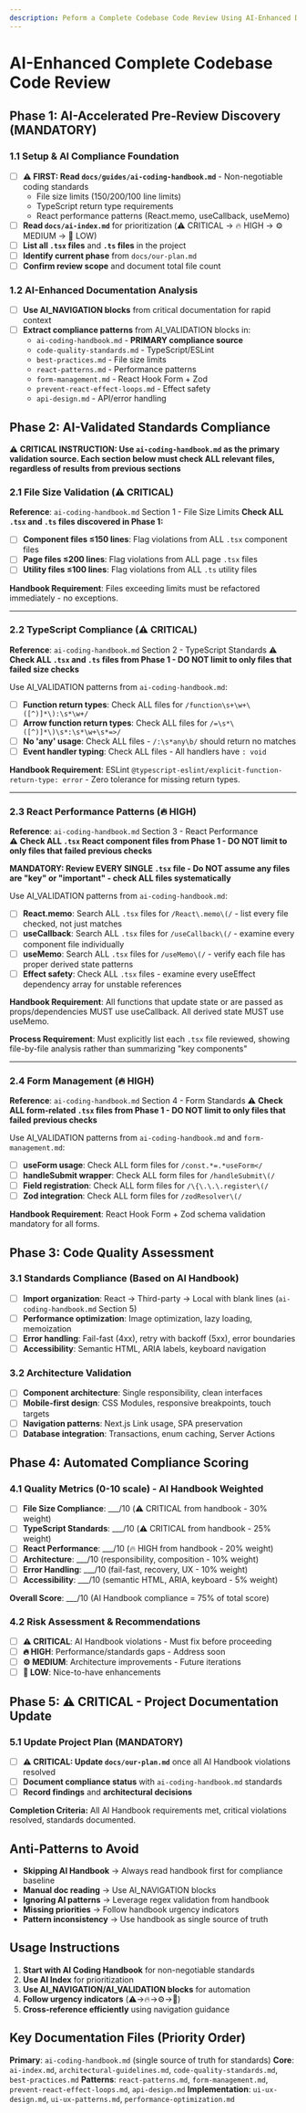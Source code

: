 ```yaml
---
description: Peform a Complete Codebase Code Review Using AI-Enhanced Documentation
---
```


# AI-Enhanced Complete Codebase Code Review

## Phase 1: AI-Accelerated Pre-Review Discovery (MANDATORY)

### 1.1 Setup & AI Compliance Foundation
- [ ] **⚠️ FIRST: Read `docs/guides/ai-coding-handbook.md`** - Non-negotiable coding standards
  - File size limits (150/200/100 line limits)
  - TypeScript return type requirements  
  - React performance patterns (React.memo, useCallback, useMemo)
- [ ] **Read `docs/ai-index.md`** for prioritization (⚠️ CRITICAL → 🔥 HIGH → ⚙️ MEDIUM → 📝 LOW)
- [ ] **List all `.tsx` files** and **`.ts` files** in the project
- [ ] **Identify current phase** from `docs/our-plan.md`
- [ ] **Confirm review scope** and document total file count

### 1.2 AI-Enhanced Documentation Analysis
- [ ] **Use AI_NAVIGATION blocks** from critical documentation for rapid context
- [ ] **Extract compliance patterns** from AI_VALIDATION blocks in:
  - `ai-coding-handbook.md` - **PRIMARY compliance source**
  - `code-quality-standards.md` - TypeScript/ESLint
  - `best-practices.md` - File size limits
  - `react-patterns.md` - Performance patterns
  - `form-management.md` - React Hook Form + Zod
  - `prevent-react-effect-loops.md` - Effect safety
  - `api-design.md` - API/error handling

## Phase 2: AI-Validated Standards Compliance

⚠️ **CRITICAL INSTRUCTION: Use `ai-coding-handbook.md` as the primary validation source. Each section below must check ALL relevant files, regardless of results from previous sections**

### 2.1 File Size Validation (⚠️ CRITICAL)
**Reference**: `ai-coding-handbook.md` Section 1 - File Size Limits
**Check ALL `.tsx` and `.ts` files discovered in Phase 1:**
- [ ] **Component files ≤150 lines**: Flag violations from ALL `.tsx` component files
- [ ] **Page files ≤200 lines**: Flag violations from ALL page `.tsx` files  
- [ ] **Utility files ≤100 lines**: Flag violations from ALL `.ts` utility files

**Handbook Requirement**: Files exceeding limits must be refactored immediately - no exceptions.

---

### 2.2 TypeScript Compliance (⚠️ CRITICAL)
**Reference**: `ai-coding-handbook.md` Section 2 - TypeScript Standards
⚠️ **Check ALL `.tsx` and `.ts` files from Phase 1 - DO NOT limit to only files that failed size checks**

Use AI_VALIDATION patterns from `ai-coding-handbook.md`:
- [ ] **Function return types**: Check ALL files for `/function\s+\w+\([^)]*\):\s*\w+/`
- [ ] **Arrow function return types**: Check ALL files for `/=\s*\([^)]*\)\s*:\s*\w+\s*=>/`
- [ ] **No 'any' usage**: Check ALL files - `/:\s*any\b/` should return no matches
- [ ] **Event handler typing**: Check ALL files - All handlers have `: void`

**Handbook Requirement**: ESLint `@typescript-eslint/explicit-function-return-type: error` - Zero tolerance for missing return types.

---

### 2.3 React Performance Patterns (🔥 HIGH)
**Reference**: `ai-coding-handbook.md` Section 3 - React Performance  
⚠️ **Check ALL `.tsx` React component files from Phase 1 - DO NOT limit to only files that failed previous checks**

**MANDATORY: Review EVERY SINGLE `.tsx` file - Do NOT assume any files are "key" or "important" - check ALL files systematically**

Use AI_VALIDATION patterns from `ai-coding-handbook.md`:
- [ ] **React.memo**: Search ALL `.tsx` files for `/React\.memo\(/` - list every file checked, not just matches
- [ ] **useCallback**: Search ALL `.tsx` files for `/useCallback\(/` - examine every component file individually  
- [ ] **useMemo**: Search ALL `.tsx` files for `/useMemo\(/` - verify each file has proper derived state patterns
- [ ] **Effect safety**: Check ALL `.tsx` files - examine every useEffect dependency array for unstable references

**Handbook Requirement**: All functions that update state or are passed as props/dependencies MUST use useCallback. All derived state MUST use useMemo.

**Process Requirement**: Must explicitly list each `.tsx` file reviewed, showing file-by-file analysis rather than summarizing "key components"

---

### 2.4 Form Management (🔥 HIGH)
**Reference**: `ai-coding-handbook.md` Section 4 - Form Standards
⚠️ **Check ALL form-related `.tsx` files from Phase 1 - DO NOT limit to only files that failed previous checks**

Use AI_VALIDATION patterns from `ai-coding-handbook.md` and `form-management.md`:
- [ ] **useForm usage**: Check ALL form files for `/const.*=.*useForm</`
- [ ] **handleSubmit wrapper**: Check ALL form files for `/handleSubmit\(/`
- [ ] **Field registration**: Check ALL form files for `/\{\.\.\.register\(/`
- [ ] **Zod integration**: Check ALL form files for `/zodResolver\(/`

**Handbook Requirement**: React Hook Form + Zod schema validation mandatory for all forms.

## Phase 3: Code Quality Assessment

### 3.1 Standards Compliance (Based on AI Handbook)
- [ ] **Import organization**: React → Third-party → Local with blank lines (`ai-coding-handbook.md` Section 5)
- [ ] **Performance optimization**: Image optimization, lazy loading, memoization
- [ ] **Error handling**: Fail-fast (4xx), retry with backoff (5xx), error boundaries
- [ ] **Accessibility**: Semantic HTML, ARIA labels, keyboard navigation

### 3.2 Architecture Validation
- [ ] **Component architecture**: Single responsibility, clean interfaces
- [ ] **Mobile-first design**: CSS Modules, responsive breakpoints, touch targets
- [ ] **Navigation patterns**: Next.js Link usage, SPA preservation
- [ ] **Database integration**: Transactions, enum caching, Server Actions

## Phase 4: Automated Compliance Scoring

### 4.1 Quality Metrics (0-10 scale) - **AI Handbook Weighted**
- [ ] **File Size Compliance**: ___/10 (⚠️ CRITICAL from handbook - 30% weight)
- [ ] **TypeScript Standards**: ___/10 (⚠️ CRITICAL from handbook - 25% weight)
- [ ] **React Performance**: ___/10 (🔥 HIGH from handbook - 20% weight)
- [ ] **Architecture**: ___/10 (responsibility, composition - 10% weight)
- [ ] **Error Handling**: ___/10 (fail-fast, recovery, UX - 10% weight)
- [ ] **Accessibility**: ___/10 (semantic HTML, ARIA, keyboard - 5% weight)

**Overall Score**: ___/10 (AI Handbook compliance = 75% of total score)

### 4.2 Risk Assessment & Recommendations
- [ ] **⚠️ CRITICAL**: AI Handbook violations - Must fix before proceeding
- [ ] **🔥 HIGH**: Performance/standards gaps - Address soon
- [ ] **⚙️ MEDIUM**: Architecture improvements - Future iterations
- [ ] **📝 LOW**: Nice-to-have enhancements

## Phase 5: ⚠️ CRITICAL - Project Documentation Update

### 5.1 Update Project Plan (MANDATORY)
- [ ] **⚠️ CRITICAL: Update `docs/our-plan.md`** once all AI Handbook violations resolved
- [ ] **Document compliance status** with `ai-coding-handbook.md` standards
- [ ] **Record findings** and **architectural decisions**

**Completion Criteria:** All AI Handbook requirements met, critical violations resolved, standards documented.

## Anti-Patterns to Avoid
- **Skipping AI Handbook** → Always read handbook first for compliance baseline
- **Manual doc reading** → Use AI_NAVIGATION blocks
- **Ignoring AI patterns** → Leverage regex validation from handbook
- **Missing priorities** → Follow handbook urgency indicators
- **Pattern inconsistency** → Use handbook as single source of truth

## Usage Instructions
1. **Start with AI Coding Handbook** for non-negotiable standards
2. **Use AI Index** for prioritization
3. **Use AI_NAVIGATION/AI_VALIDATION blocks** for automation
4. **Follow urgency indicators** (⚠️→🔥→⚙️→📝)
5. **Cross-reference efficiently** using navigation guidance

## Key Documentation Files (Priority Order)
**Primary**: `ai-coding-handbook.md` (single source of truth for standards)
**Core**: `ai-index.md`, `architectural-guidelines.md`, `code-quality-standards.md`, `best-practices.md`
**Patterns**: `react-patterns.md`, `form-management.md`, `prevent-react-effect-loops.md`, `api-design.md`
**Implementation**: `ui-ux-design.md`, `ui-ux-patterns.md`, `performance-optimization.md`
